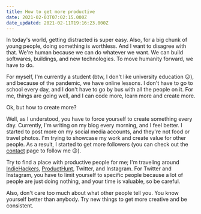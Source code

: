 ```yaml
---
title: How to get more productive
date: 2021-02-03T07:02:15.000Z
date_updated: 2021-02-11T19:16:23.000Z
---
```


In today's world, getting distracted is super easy. Also, for a big chunk of young people, doing something is worthless. And I want to disagree with that. We're human because we can do whatever we want. We can build softwares, buildings, and new technologies. To move humanity forward, we have to do.

For myself, I'm currently a student (btw, I don't like university education 😕), and because of the pandemic, we have online lessons. I don't have to go to school every day, and I don't have to go by bus with all the people on it. For me, things are going well, and I can code more, learn more and create more.

Ok, but how to create more?

Well, as I understood, you have to force yourself to create something every day. Currently, I'm writing on my blog every morning, and I feel better. I started to post more on my social media accounts, and they're not food or travel photos. I'm trying to showcase my work and create value for other people. As a result, I started to get more followers (you can check out the [contact](https://berkaycubuk.com/contact/) page to follow me 😉).

Try to find a place with productive people for me; I'm traveling around [IndieHackers](https://www.indiehackers.com/), [ProductHunt](https://www.producthunt.com/), Twitter, and Instagram. For Twitter and Instagram, you have to limit yourself to specific people because a lot of people are just doing nothing, and your time is valuable, so be careful.

Also, don't care too much about what other people tell you. You know yourself better than anybody. Try new things to get more creative and be consistent.
